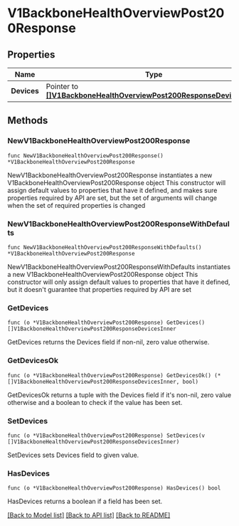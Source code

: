 # V1BackboneHealthOverviewPost200Response

## Properties

Name | Type | Description | Notes
------------ | ------------- | ------------- | -------------
**Devices** | Pointer to [**[]V1BackboneHealthOverviewPost200ResponseDevicesInner**](V1BackboneHealthOverviewPost200ResponseDevicesInner.md) |  | [optional] 

## Methods

### NewV1BackboneHealthOverviewPost200Response

`func NewV1BackboneHealthOverviewPost200Response() *V1BackboneHealthOverviewPost200Response`

NewV1BackboneHealthOverviewPost200Response instantiates a new V1BackboneHealthOverviewPost200Response object
This constructor will assign default values to properties that have it defined,
and makes sure properties required by API are set, but the set of arguments
will change when the set of required properties is changed

### NewV1BackboneHealthOverviewPost200ResponseWithDefaults

`func NewV1BackboneHealthOverviewPost200ResponseWithDefaults() *V1BackboneHealthOverviewPost200Response`

NewV1BackboneHealthOverviewPost200ResponseWithDefaults instantiates a new V1BackboneHealthOverviewPost200Response object
This constructor will only assign default values to properties that have it defined,
but it doesn't guarantee that properties required by API are set

### GetDevices

`func (o *V1BackboneHealthOverviewPost200Response) GetDevices() []V1BackboneHealthOverviewPost200ResponseDevicesInner`

GetDevices returns the Devices field if non-nil, zero value otherwise.

### GetDevicesOk

`func (o *V1BackboneHealthOverviewPost200Response) GetDevicesOk() (*[]V1BackboneHealthOverviewPost200ResponseDevicesInner, bool)`

GetDevicesOk returns a tuple with the Devices field if it's non-nil, zero value otherwise
and a boolean to check if the value has been set.

### SetDevices

`func (o *V1BackboneHealthOverviewPost200Response) SetDevices(v []V1BackboneHealthOverviewPost200ResponseDevicesInner)`

SetDevices sets Devices field to given value.

### HasDevices

`func (o *V1BackboneHealthOverviewPost200Response) HasDevices() bool`

HasDevices returns a boolean if a field has been set.


[[Back to Model list]](../README.md#documentation-for-models) [[Back to API list]](../README.md#documentation-for-api-endpoints) [[Back to README]](../README.md)


